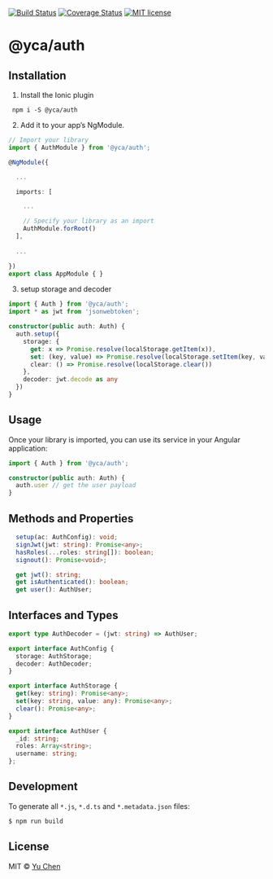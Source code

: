 [![Build Status](https://travis-ci.org/yc-angular/auth.svg?branch=master)](https://travis-ci.org/yc-angular/auth.svg?branch=master)
[![Coverage Status](https://coveralls.io/repos/github/yc-angular/auth/badge.svg?branch=master)](https://coveralls.io/github/yc-angular/auth?branch=master)
[![MIT license](http://img.shields.io/badge/license-MIT-brightgreen.svg)](http://opensource.org/licenses/MIT)

# @yca/auth

## Installation

1. Install the Ionic plugin
```
 npm i -S @yca/auth
```

2. Add it to your app’s NgModule.

```typescript
// Import your library
import { AuthModule } from '@yca/auth';

@NgModule({

  ...

  imports: [

    ...

    // Specify your library as an import
    AuthModule.forRoot()
  ],
  
  ...

})
export class AppModule { }
```

3. setup storage and decoder

```ts
import { Auth } from '@yca/auth';
import * as jwt from 'jsonwebtoken';

constructor(public auth: Auth) {
  auth.setup({
    storage: {
      get: x => Promise.resolve(localStorage.getItem(x)),
      set: (key, value) => Promise.resolve(localStorage.setItem(key, value)),
      clear: () => Promise.resolve(localStorage.clear())
    },
    decoder: jwt.decode as any
  })
}

```
## Usage
Once your library is imported, you can use its service in your Angular application:

```ts
import { Auth } from '@yca/auth';

constructor(public auth: Auth) {
  auth.user // get the user payload
}
```

## Methods and Properties
```ts
  setup(ac: AuthConfig): void;
  signJwt(jwt: string): Promise<any>;
  hasRoles(...roles: string[]): boolean;
  signout(): Promise<void>;

  get jwt(): string;
  get isAuthenticated(): boolean;
  get user(): AuthUser;
```

## Interfaces and Types
```ts
export type AuthDecoder = (jwt: string) => AuthUser;

export interface AuthConfig {
  storage: AuthStorage;
  decoder: AuthDecoder;
}

export interface AuthStorage {
  get(key: string): Promise<any>;
  set(key: string, value: any): Promise<any>;
  clear(): Promise<any>;
}

export interface AuthUser {
  _id: string;
  roles: Array<string>;
  username: string;
};
```

## Development

To generate all `*.js`, `*.d.ts` and `*.metadata.json` files:

```bash
$ npm run build
```

## License

MIT © [Yu Chen](mailto:yu.chen@live.ie)

